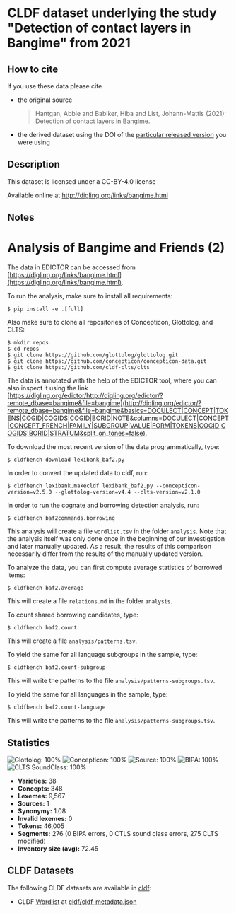 # CLDF dataset underlying the study "Detection of contact layers in Bangime" from 2021

## How to cite

If you use these data please cite
- the original source
  > Hantgan, Abbie and Babiker, Hiba and List, Johann-Mattis (2021): Detection of contact layers in Bangime.
- the derived dataset using the DOI of the [particular released version](../../releases/) you were using

## Description


This dataset is licensed under a CC-BY-4.0 license

Available online at http://digling.org/links/bangime.html

## Notes

# Analysis of Bangime and Friends (2)

The data in EDICTOR can be accessed from [https://digling.org/links/bangime.html](https://digling.org/links/bangime.html).

To run the analysis, make sure to install all requirements:

```
$ pip install -e .[full]
```

Also make sure to clone all repositories of Concepticon, Glottolog, and CLTS:

```
$ mkdir repos
$ cd repos
$ git clone https://github.com/glottolog/glottolog.git
$ git clone https://github.com/concepticon/concepticon-data.git
$ git clone https://github.com/cldf-clts/clts
```


The data is annotated with the help of the EDICTOR tool, where you can also inspect it using the link
[https://digling.org/edictor/http://digling.org/edictor/?remote_dbase=bangime&file=bangime](http://digling.org/edictor/?remote_dbase=bangime&file=bangime&basics=DOCULECT|CONCEPT|TOKENS|COGID|COGIDS|COGID|BORID|NOTE&columns=DOCULECT|CONCEPT|CONCEPT_FRENCH|FAMILY|SUBGROUP|VALUE|FORM|TOKENS|COGID|COGIDS|BORID|STRATUM&split_on_tones=false).

To download the most recent version of the data programmatically, type:

```
$ cldfbench download lexibank_baf2.py
```

In order to convert the updated data to cldf, run:

```
$ cldfbench lexibank.makecldf lexibank_baf2.py --concepticon-version=v2.5.0 --glottolog-version=v4.4 --clts-version=v2.1.0
```

In order to run the cognate and borrowing detection analysis, run:

```
$ cldfbench baf2commands.borrowing
```

This analysis will create a file `wordlist.tsv` in the folder `analysis`. Note that the analysis itself was only done once in the beginning of our investigation and later manually updated. As a result, the results of this comparison necessarily differ from the results of the manually updated version. 

To analyze the data, you can first compute average statistics of borrowed items:

```
$ cldfbench baf2.average
```

This will create a file `relations.md` in the folder `analysis`.

To count shared borrowing candidates, type:

```
$ cldfbench baf2.count
```

This will create a file `analysis/patterns.tsv`.

To yield the same for all language subgroups in the sample, type:

```
$ cldfbench baf2.count-subgroup
```

This will write the patterns to the file `analysis/patterns-subgroups.tsv`. 

To yield the same for all languages in the sample, type:

```
$ cldfbench baf2.count-language
```

This will write the patterns to the file `analysis/patterns-subgroups.tsv`. 




## Statistics


![Glottolog: 100%](https://img.shields.io/badge/Glottolog-100%25-brightgreen.svg "Glottolog: 100%")
![Concepticon: 100%](https://img.shields.io/badge/Concepticon-100%25-brightgreen.svg "Concepticon: 100%")
![Source: 100%](https://img.shields.io/badge/Source-100%25-brightgreen.svg "Source: 100%")
![BIPA: 100%](https://img.shields.io/badge/BIPA-100%25-brightgreen.svg "BIPA: 100%")
![CLTS SoundClass: 100%](https://img.shields.io/badge/CLTS%20SoundClass-100%25-brightgreen.svg "CLTS SoundClass: 100%")

- **Varieties:** 38
- **Concepts:** 348
- **Lexemes:** 9,567
- **Sources:** 1
- **Synonymy:** 1.08
- **Invalid lexemes:** 0
- **Tokens:** 46,005
- **Segments:** 276 (0 BIPA errors, 0 CTLS sound class errors, 275 CLTS modified)
- **Inventory size (avg):** 72.45

## CLDF Datasets

The following CLDF datasets are available in [cldf](cldf):

- CLDF [Wordlist](https://github.com/cldf/cldf/tree/master/modules/Wordlist) at [cldf/cldf-metadata.json](cldf/cldf-metadata.json)